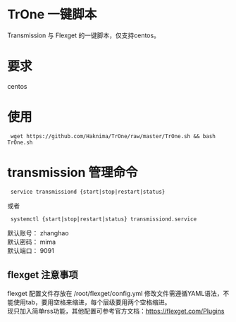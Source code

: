 # TrOne 一键脚本
Transmission 与 Flexget 的一键脚本，仅支持centos。

# 要求 

centos

# 使用
<pre><code> wget https://github.com/Haknima/TrOne/raw/master/TrOne.sh && bash TrOne.sh </code></pre>

# transmission 管理命令
<pre><code> service transmissiond {start|stop|restart|status}</code></pre>
或者
<pre><code> systemctl {start|stop|restart|status} transmissiond.service</code></pre>

默认账号： zhanghao
<br/>
默认密码： mima
<br/>
默认端口： 9091

## flexget 注意事项

flexget 配置文件存放在 /root/flexget/config.yml 修改文件需遵循YAML语法，不能使用tab，要用空格来缩进，每个层级要用两个空格缩进。
</br>
现只加入简单rss功能，其他配置可参考官方文档：https://flexget.com/Plugins
